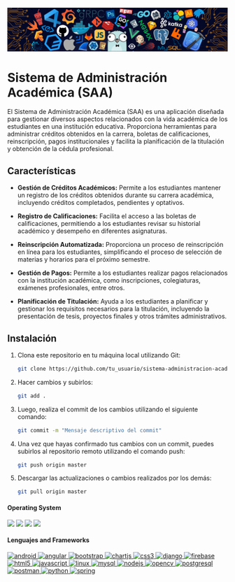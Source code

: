 ![Github Banner](https://github.com/Jaydeep-Yadav/Jaydeep-Yadav/blob/main/banner.png)


# Sistema de Administración Académica (SAA)

El Sistema de Administración Académica (SAA) es una aplicación diseñada para gestionar diversos aspectos relacionados con la vida académica de los estudiantes en una institución educativa. Proporciona herramientas para administrar créditos obtenidos en la carrera, boletas de calificaciones, reinscripción, pagos institucionales y facilita la planificación de la titulación y obtención de la cédula profesional.

## Características

- **Gestión de Créditos Académicos:** Permite a los estudiantes mantener un registro de los créditos obtenidos durante su carrera académica, incluyendo créditos completados, pendientes y optativos.

- **Registro de Calificaciones:** Facilita el acceso a las boletas de calificaciones, permitiendo a los estudiantes revisar su historial académico y desempeño en diferentes asignaturas.

- **Reinscripción Automatizada:** Proporciona un proceso de reinscripción en línea para los estudiantes, simplificando el proceso de selección de materias y horarios para el próximo semestre.

- **Gestión de Pagos:** Permite a los estudiantes realizar pagos relacionados con la institución académica, como inscripciones, colegiaturas, exámenes profesionales, entre otros.

- **Planificación de Titulación:** Ayuda a los estudiantes a planificar y gestionar los requisitos necesarios para la titulación, incluyendo la presentación de tesis, proyectos finales y otros trámites administrativos.

## Instalación

1. Clona este repositorio en tu máquina local utilizando Git:
   ```bash
   git clone https://github.com/tu_usuario/sistema-administracion-academica.git

2. Hacer cambios y subirlos:
   ```bash
   git add .
   
3. Luego, realiza el commit de los cambios utilizando el siguiente comando:
   ```bash
   git commit -m "Mensaje descriptivo del commit"
   
4. Una vez que hayas confirmado tus cambios con un commit, puedes subirlos al repositorio remoto utilizando el comando push:
   ```bash
   git push origin master
   
5. Descargar las actualizaciones o cambios realizados por los demás:
   ```bash
   git pull origin master


<h4> Operating System </h4>
<span>
  <img src="https://img.shields.io/badge/Linux-FCC624?style=for-the-badge&logo=linux&logoColor=black">
  <img src="https://img.shields.io/badge/Ubuntu-E95420?style=for-the-badge&logo=ubuntu&logoColor=white">
  <img src="https://img.shields.io/badge/Windows-0078D6?style=for-the-badge&logo=windows&logoColor=white">
  <img src="https://img.shields.io/badge/Android-3DDC84?style=for-the-badge&logo=android&logoColor=white">
</span>

<h4>Lenguajes and Frameworks</h4>
<p align="left"> <a href="https://developer.android.com" target="_blank" rel="noreferrer"> <img src="https://raw.githubusercontent.com/devicons/devicon/master/icons/android/android-original-wordmark.svg" alt="android" width="40" height="40"/> </a> <a href="https://angular.io" target="_blank" rel="noreferrer"> <img src="https://angular.io/assets/images/logos/angular/angular.svg" alt="angular" width="40" height="40"/> </a> <a href="https://www.arduino.cc/" target="_blank" rel="noreferrer"> <a href="https://getbootstrap.com" target="_blank" rel="noreferrer"> <img src="https://raw.githubusercontent.com/devicons/devicon/master/icons/bootstrap/bootstrap-plain-wordmark.svg" alt="bootstrap" width="40" height="40"/> </a> <a href="https://www.chartjs.org" target="_blank" rel="noreferrer"> <img src="https://www.chartjs.org/media/logo-title.svg" alt="chartjs" width="40" height="40"/> </a> <a href="https://www.w3schools.com/css/" target="_blank" rel="noreferrer"> <img src="https://raw.githubusercontent.com/devicons/devicon/master/icons/css3/css3-original-wordmark.svg" alt="css3" width="40" height="40"/> </a> <a href="https://www.djangoproject.com/" target="_blank" rel="noreferrer"> <img src="https://raw.githubusercontent.com/devicons/devicon/master/icons/django/django-original.svg" alt="django" width="40" height="40"/> </a> <a href="https://firebase.google.com/" target="_blank" rel="noreferrer"> <img src="https://www.vectorlogo.zone/logos/firebase/firebase-icon.svg" alt="firebase" width="40" height="40"/> </a> <a href="https://git-scm.com/" target="_blank" rel="noreferrer"> <img src="https://raw.githubusercontent.com/devicons/devicon/master/icons/html5/html5-original-wordmark.svg" alt="html5" width="40" height="40"/> </a> <a href="https://developer.mozilla.org/en-US/docs/Web/JavaScript" target="_blank" rel="noreferrer"> <img src="https://raw.githubusercontent.com/devicons/devicon/master/icons/javascript/javascript-original.svg" alt="javascript" width="40" height="40"/> </a> <a href="https://www.linux.org/" target="_blank" rel="noreferrer"> <img src="https://raw.githubusercontent.com/devicons/devicon/master/icons/linux/linux-original.svg" alt="linux" width="40" height="40"/> </a> <a href="https://www.mysql.com/" target="_blank" rel="noreferrer"> <img src="https://raw.githubusercontent.com/devicons/devicon/master/icons/mysql/mysql-original-wordmark.svg" alt="mysql" width="40" height="40"/> </a> <a href="https://nodejs.org" target="_blank" rel="noreferrer"> <img src="https://raw.githubusercontent.com/devicons/devicon/master/icons/nodejs/nodejs-original-wordmark.svg" alt="nodejs" width="40" height="40"/> </a><a href="https://opencv.org/" target="_blank" rel="noreferrer"> <img src="https://www.vectorlogo.zone/logos/opencv/opencv-icon.svg" alt="opencv" width="40" height="40"/> </a><a href="https://www.postgresql.org" target="_blank" rel="noreferrer"> <img src="https://raw.githubusercontent.com/devicons/devicon/master/icons/postgresql/postgresql-original-wordmark.svg" alt="postgresql" width="40" height="40"/> </a> <a href="https://postman.com" target="_blank" rel="noreferrer"> <img src="https://www.vectorlogo.zone/logos/getpostman/getpostman-icon.svg" alt="postman" width="40" height="40"/> </a> <a href="https://www.python.org" target="_blank" rel="noreferrer"> <img src="https://raw.githubusercontent.com/devicons/devicon/master/icons/python/python-original.svg" alt="python" width="40" height="40"/> </a> <a href="https://spring.io/" target="_blank" rel="noreferrer"> <img src="https://www.vectorlogo.zone/logos/springio/springio-icon.svg" alt="spring" width="40" height="40"/> </a> </p>
